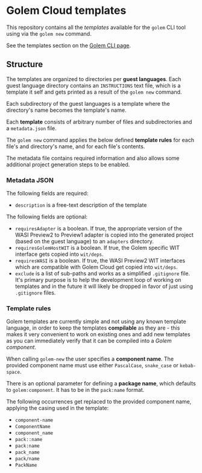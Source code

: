 # Golem Cloud templates

This repository contains all the *templates* available for the `golem` CLI tool using via the `golem new` command.

See the templates section on the [Golem CLI page](https://www.golem.cloud/learn/golem-cli).

## Structure

The templates are organized to directories per **guest languages**. Each guest language directory contains an `INSTRUCTIONS` text file, which is a template it self and gets printed as a result of the `golem new` command.

Each subdirectory of the guest languages is a template where the directory's name becomes the template's name.

Each **template** consists of arbitrary number of files and subdirectories and a `metadata.json` file.

The `golem new` command applies the below defined **template rules** for each file's and directory's name, and for each file's contents.

The metadata file contains required information and also allows some additional project generation steps to be enabled.

### Metadata JSON
The following fields are required:

- `description` is a free-text description of the template

The following fields are optional:

- `requiresAdapter` is a boolean. If true, the appropriate version of the WASI Preview2 to Preview1 adapter is copied into the generated project (based on the guest language) to an `adapters` directory.
- `requiresGolemHostWIT` is a boolean. If true, the Golem specific WIT interface gets copied into `wit/deps`.
- `requiresWASI` is a boolean. If true, the WASI Preview2 WIT interfaces which are compatible with Golem Cloud get copied into `wit/deps`.
- `exclude` is a list of sub-paths and works as a simplified `.gitignore` file. It's primary purpose is to help the development loop of working on templates and in the future it will likely be dropped in favor of just using `.gitignore` files.

### Template rules

Golem templates are currently simple and not using any known template language, in order to keep the templates **compilable** as they are - this makes it very convenient to work on existing ones and add new templates as you can immediately verify that it can be compiled into a _Golem component_. 

When calling `golem-new` the user specifies a **component name**. The provided component name must use either `PascalCase`, `snake_case` or `kebab-space`.

There is an optional parameter for defining a **package name**, which defaults to `golem:component`. It has to be in the `pack:name` format.

The following occurrences get replaced to the provided component name, applying the casing used in the template:
- `component-name` 
- `ComponentName`
- `component_name`
- `pack::name`
- `pack:name`
- `pack_name`
- `pack/name`
- `PackName`

